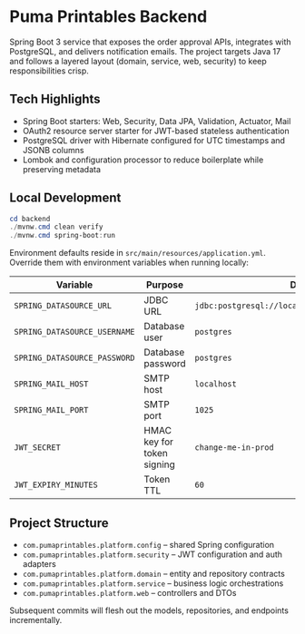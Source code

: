 # Puma Printables Backend

Spring Boot 3 service that exposes the order approval APIs, integrates with PostgreSQL,
and delivers notification emails. The project targets Java 17 and follows a layered layout
(domain, service, web, security) to keep responsibilities crisp.

## Tech Highlights

- Spring Boot starters: Web, Security, Data JPA, Validation, Actuator, Mail
- OAuth2 resource server starter for JWT-based stateless authentication
- PostgreSQL driver with Hibernate configured for UTC timestamps and JSONB columns
- Lombok and configuration processor to reduce boilerplate while preserving metadata

## Local Development

```powershell
cd backend
./mvnw.cmd clean verify
./mvnw.cmd spring-boot:run
```

Environment defaults reside in `src/main/resources/application.yml`. Override them with environment
variables when running locally:

| Variable | Purpose | Default |
| --- | --- | --- |
| `SPRING_DATASOURCE_URL` | JDBC URL | `jdbc:postgresql://localhost:5432/puma_printables` |
| `SPRING_DATASOURCE_USERNAME` | Database user | `postgres` |
| `SPRING_DATASOURCE_PASSWORD` | Database password | `postgres` |
| `SPRING_MAIL_HOST` | SMTP host | `localhost` |
| `SPRING_MAIL_PORT` | SMTP port | `1025` |
| `JWT_SECRET` | HMAC key for token signing | `change-me-in-prod` |
| `JWT_EXPIRY_MINUTES` | Token TTL | `60` |

## Project Structure

- `com.pumaprintables.platform.config` – shared Spring configuration
- `com.pumaprintables.platform.security` – JWT configuration and auth adapters
- `com.pumaprintables.platform.domain` – entity and repository contracts
- `com.pumaprintables.platform.service` – business logic orchestrations
- `com.pumaprintables.platform.web` – controllers and DTOs

Subsequent commits will flesh out the models, repositories, and endpoints incrementally.
